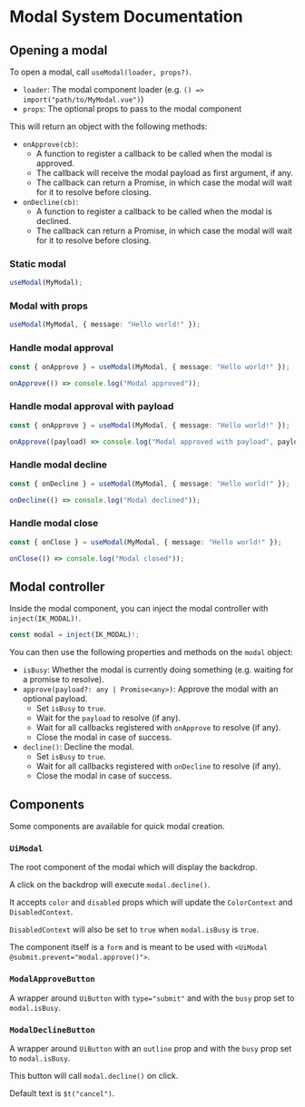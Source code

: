 # Modal System Documentation

## Opening a modal

To open a modal, call `useModal(loader, props?)`.

- `loader`: The modal component loader (e.g. `() => import("path/to/MyModal.vue")`)
- `props`: The optional props to pass to the modal component

This will return an object with the following methods:

- `onApprove(cb)`:
  - A function to register a callback to be called when the modal is approved.
  - The callback will receive the modal payload as first argument, if any.
  - The callback can return a Promise, in which case the modal will wait for it to resolve before closing.
- `onDecline(cb)`:
  - A function to register a callback to be called when the modal is declined.
  - The callback can return a Promise, in which case the modal will wait for it to resolve before closing.

### Static modal

```ts
useModal(MyModal);
```

### Modal with props

```ts
useModal(MyModal, { message: "Hello world!" });
```

### Handle modal approval

```ts
const { onApprove } = useModal(MyModal, { message: "Hello world!" });

onApprove(() => console.log("Modal approved"));
```

### Handle modal approval with payload

```ts
const { onApprove } = useModal(MyModal, { message: "Hello world!" });

onApprove((payload) => console.log("Modal approved with payload", payload));
```

### Handle modal decline

```ts
const { onDecline } = useModal(MyModal, { message: "Hello world!" });

onDecline(() => console.log("Modal declined"));
```

### Handle modal close

```ts
const { onClose } = useModal(MyModal, { message: "Hello world!" });

onClose(() => console.log("Modal closed"));
```

## Modal controller

Inside the modal component, you can inject the modal controller with `inject(IK_MODAL)!`.

```ts
const modal = inject(IK_MODAL)!;
```

You can then use the following properties and methods on the `modal` object:

- `isBusy`: Whether the modal is currently doing something (e.g. waiting for a promise to resolve).
- `approve(payload?: any | Promise<any>)`: Approve the modal with an optional payload.
  - Set `isBusy` to `true`.
  - Wait for the `payload` to resolve (if any).
  - Wait for all callbacks registered with `onApprove` to resolve (if any).
  - Close the modal in case of success.
- `decline()`: Decline the modal.
  - Set `isBusy` to `true`.
  - Wait for all callbacks registered with `onDecline` to resolve (if any).
  - Close the modal in case of success.

## Components

Some components are available for quick modal creation.

### `UiModal`

The root component of the modal which will display the backdrop.

A click on the backdrop will execute `modal.decline()`.

It accepts `color` and `disabled` props which will update the `ColorContext` and `DisabledContext`.

`DisabledContext` will also be set to `true` when `modal.isBusy` is `true`.

The component itself is a `form` and is meant to be used with `<UiModal @submit.prevent="modal.approve()">`.

### `ModalApproveButton`

A wrapper around `UiButton` with `type="submit"` and with the `busy` prop set to `modal.isBusy`.

### `ModalDeclineButton`

A wrapper around `UiButton` with an `outline` prop and with the `busy` prop set to `modal.isBusy`.

This button will call `modal.decline()` on click.

Default text is `$t("cancel")`.

